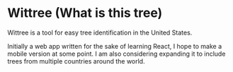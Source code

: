 # Wittree (What is this tree)
Wittree is a tool for easy tree identification in the United States.

Initially a web app written for the sake of learning React, I hope to make a mobile version at some point. I am also considering expanding it to include trees from multiple countries around the world.

